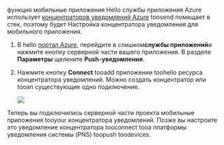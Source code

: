 функция мобильные приложения Hello службы приложения Azure использует [концентраторов уведомлений Azure] toosend помещает в стек, поэтому будет Настройка концентратора уведомления для мобильного приложения.

1. В hello [портал Azure], перейдите в слишком**службы приложений**и нажмите кнопку серверной части вашего приложения. В разделе **Параметры** щелкните **Push-уведомления**.
2. Нажмите кнопку **Connect** tooadd приложении toohello ресурса концентратора уведомлений. Можно создать концентратор или tooan существующие одно подключение.

    ![](./media/app-service-mobile-create-notification-hub/configure-hub-flow.png)

Теперь вы подключились серверной части проекта мобильные приложения tooyour концентратора уведомлений. Позже вы настроите это уведомление концентратора tooconnect tooa платформы уведомления системы (PNS) toopush toodevices.

[портал Azure]: https://portal.azure.com/
[концентраторов уведомлений Azure]: https://azure.microsoft.com/en-us/documentation/articles/notification-hubs-push-notification-overview/
